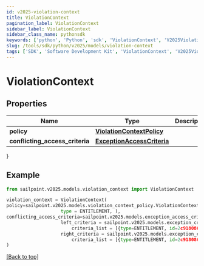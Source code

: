 ```yaml
---
id: v2025-violation-context
title: ViolationContext
pagination_label: ViolationContext
sidebar_label: ViolationContext
sidebar_class_name: pythonsdk
keywords: ['python', 'Python', 'sdk', 'ViolationContext', 'V2025ViolationContext'] 
slug: /tools/sdk/python/v2025/models/violation-context
tags: ['SDK', 'Software Development Kit', 'ViolationContext', 'V2025ViolationContext']
---
```


# ViolationContext


## Properties

Name | Type | Description | Notes
------------ | ------------- | ------------- | -------------
**policy** | [**ViolationContextPolicy**](violation-context-policy) |  | [optional] 
**conflicting_access_criteria** | [**ExceptionAccessCriteria**](exception-access-criteria) |  | [optional] 
}

## Example

```python
from sailpoint.v2025.models.violation_context import ViolationContext

violation_context = ViolationContext(
policy=sailpoint.v2025.models.violation_context_policy.ViolationContext_policy(
                    type = ENTITLEMENT, ),
conflicting_access_criteria=sailpoint.v2025.models.exception_access_criteria.ExceptionAccessCriteria(
                    left_criteria = sailpoint.v2025.models.exception_criteria.ExceptionCriteria(
                        criteria_list = [{type=ENTITLEMENT, id=2c9180866166b5b0016167c32ef31a66, existing=true}, {type=ENTITLEMENT, id=2c9180866166b5b0016167c32ef31a67, existing=false}], ), 
                    right_criteria = sailpoint.v2025.models.exception_criteria.ExceptionCriteria(
                        criteria_list = [{type=ENTITLEMENT, id=2c9180866166b5b0016167c32ef31a66, existing=true}, {type=ENTITLEMENT, id=2c9180866166b5b0016167c32ef31a67, existing=false}], ), )
)

```
[[Back to top]](#) 

